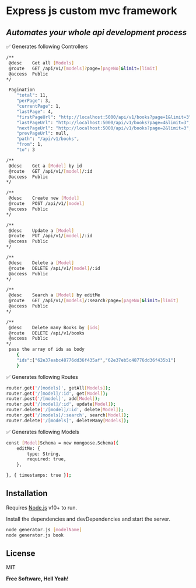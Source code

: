 # Express js custom mvc framework
## _Automates your whole api development process_


 ✅ Generates following  Controllers

```sh
/**
 @desc    Get all [Models]
 @route   GET /api/v1/[models]?page=[pageNo]&limit=[limit]
 @access  Public
*/
```

```sh
 Pagination
    "total": 11,
    "perPage": 3,
    "currentPage": 1,
    "lastPage": 4,
    "firstPageUrl": "http://localhost:5000/api/v1/books?page=1&limit=3",
    "lastPageUrl": "http://localhost:5000/api/v1/books?page=4&limit=3",
    "nextPageUrl": "http://localhost:5000/api/v1/books?page=2&limit=3",
    "prevPageUrl": null,
    "path": "/api/v1/books",
    "from": 1,
    "to": 3
```


```sh
/**
 @desc    Get a [Model] by id
 @route   GET /api/v1/[model]/:id
 @access  Public
*/
```

```sh
/**
 @desc    Create new [Model]
 @route   POST /api/v1/[model]
 @access  Public
*/
```

```sh
/**
 @desc    Update a [Model]
 @route   PUT /api/v1/[model]/:id
 @access  Public
*/
```

```sh
/**
 @desc    Delete a [Model]
 @route   DELETE /api/v1/[model]/:id
 @access  Public
*/
```


```sh
/**
 @desc    Search a [Model] by editMe
 @route   GET /api/v1/[models]/:search?page=[pageNo]&limit=[limit]
 @access  Public
*/
```

```sh
/**
 @desc    Delete many Books by [ids]
 @route   DELETE /api/v1/books
 @access  Public
*/
 pass the array of ids as body
    {
    "ids":["62e37eabc48776dd36f435af","62e37eb5c48776dd36f435b1"]
    }
```



 
 ✅ Generates following  Routes
 
```sh
router.get('/[models]', getAll[Models]);
router.get('/[model]/:id', get[Model]);
router.post('/[model]', add[Model]);
router.put('/[model]/:id', update[Model]);
router.delete('/[model]/:id', delete[Model]);
router.get('/[models]/:search', search[Model]);
router.delete('/[models]', deleteMany[Models]);
```
 
 ✅ Generates following  Models
 
 
```sh
const [Model]Schema = new mongoose.Schema({
    editMe: {
        type: String,
        required: true,
    },

}, { timestamps: true });
```

## Installation

Requires [Node.js](https://nodejs.org/) v10+ to run.

Install the dependencies and devDependencies and start the server.

```sh
node generator.js [modelName]
node generator.js book
```


## License

MIT

**Free Software, Hell Yeah!**
